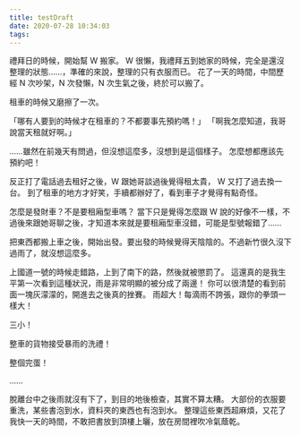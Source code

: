```yaml
---
title: testDraft
date: 2020-07-28 10:34:03
tags:
---
```


禮拜日的時候，開始幫 W 搬家。
W 很懶，我禮拜五到她家的時候，完全是還沒整理的狀態……，準確的來說，整理的只有衣服而已。
花了一天的時間，中間歷經 N 次吵架，N 次發懶，N 次生氣之後，終於可以搬了。

租車的時候又磨擦了一次。

「哪有人要到的時候才在租車的？不都要事先預約嗎！」
「啊我怎麼知道，我哥說當天租就好啊。」

……雖然在前幾天有問過，但沒想這麼多，沒想到是這個樣子。
怎麼想都應該先預約吧！

反正打了電話過去租好之後，W 跟她哥談過後覺得租太貴， W 又打了過去換一台。
到了租車的地方才好笑，手續都辦好了，看到車子才覺得有點奇怪。

怎麼是發財車？不是要租廂型車嗎？
當下只是覺得怎麼跟 W 說的好像不一樣，不過後來跟她哥聊之後，才知道本來就是要租廂型車沒錯，可能是型號報錯了……

把東西都搬上車之後，開始出發。要出發的時候覺得天陰陰的。不過新竹很久沒下過雨了，就沒想這麼多。

上國道一號的時候走錯路，上到了南下的路，然後就被懲罰了。
這還真的是我生平第一次看到這種狀況，雨是非常明顯的被分成了兩邊！
你可以很清楚的看到前面一塊灰濛濛的，開進去之後真的挫賽。
雨超大！每滴雨不誇張，跟你的拳頭一樣大！

三小！

整車的貨物接受暴雨的洗禮！

整個完蛋！

……

脫離台中之後雨就沒有下了，到目的地後檢查，其實不算太糟。
大部份的衣服要重洗，某些書泡到水，資料夾的東西也有泡到水。
整理這些東西超麻煩，又花了我快一天的時間，不敢把書放到頂樓上曬，放在房間裡吹冷氣蔭乾。

